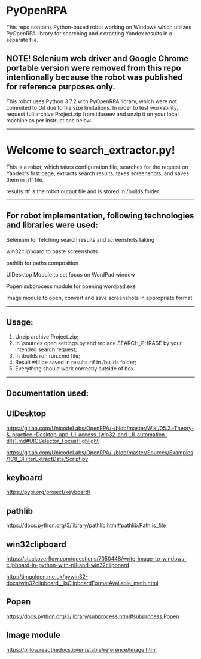 # PyOpenRPA
This repo contains Python-based robot working on Windows which utilizes PyOpenRPA library for searching and extracting Yandex results in a separate file.

## NOTE! Selenium web driver and Google Chrome portable version were removed from this repo intentionally because the robot was published for reference purposes only.

This robot uses Python 3.7.2 with PyOpenRPA library, which were not commited to Git due to file size limitations. 
In order to test workability, request full archive Project.zip from iduseev and unzip it on your local machine as per instructions below. 
_________________________________________________________________________________________________________________________________________________________________
# Welcome to search_extractor.py!

This is a robot, which takes configuration file, searches for the request on Yandex's first page, extracts search results, takes screenshots, and saves them in .rtf file.

results.rtf is the robot output file and is stored in /builds folder

_________________________________________________________________________________________________________________________________________________________________

## For robot implementation, following technologies and libraries were used:

Selenium for fetching search results and screenshots taking

win32clipboard to paste screenshots

pathlib for paths composition

UIDesktop Module to set focus on WordPad window

Popen subprocess module for opening wordpad.exe

Image module to open, convert and save screenshots in appropriate format

_________________________________________________________________________________________________________________________________________________________________
## Usage:

1. Unzip archive Project.zip;
2. In \sources open settings.py and replace SEARCH_PHRASE by your intended search request;
3. In \builds run run.cmd file;
4. Result will be saved in results.rtf in /builds folder;
5. Everything should work correctly outside of box


_________________________________________________________________________________________________________________________________________________________________
## Documentation used:

UIDesktop
---------------
https://gitlab.com/UnicodeLabs/OpenRPA/-/blob/master/Wiki/05.2.-Theory-&-practice.-Desktop-app-UI-access-(win32-and-UI-automation-dlls).md#UIOSelector_FocusHighlight

https://gitlab.com/UnicodeLabs/OpenRPA/-/blob/master/Sources/Examples/1C8_3FilterExtractData/Script.py


keyboard
---------------
https://pypi.org/project/keyboard/


pathlib
---------------
https://docs.python.org/3/library/pathlib.html#pathlib.Path.is_file


win32clipboard
---------------
https://stackoverflow.com/questions/7050448/write-image-to-windows-clipboard-in-python-with-pil-and-win32clipboard

http://timgolden.me.uk/pywin32-docs/win32clipboard__IsClipboardFormatAvailable_meth.html


Popen
---------------
https://docs.python.org/3/library/subprocess.html#subprocess.Popen

Image module
---------------
https://pillow.readthedocs.io/en/stable/reference/Image.html

